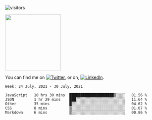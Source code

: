 ![visitors](https://visitor-badge.glitch.me/badge?page_id=page.id)

<img height="180em" src="https://github-readme-stats.vercel.app/api?username=alihernandez&show_icons=true&hide_border=true&&count_private=true&include_all_commits=true" />

<!-- Actual text -->

You can find me on [![Twitter][1.2]][1], or on, [![LinkedIn][2.2]][2].

<!-- Icons -->

[1.2]: http://i.imgur.com/wWzX9uB.png (twitter icon without padding)
[2.2]: https://raw.githubusercontent.com/MartinHeinz/MartinHeinz/master/linkedin-3-16.png (LinkedIn icon without padding)

<!-- Links to your social media accounts -->

[1]: https://twitter.com/phantomramen
[2]: https://www.linkedin.com/in/ali-hernandez-96b1b71a9/

<!--START_SECTION:waka-->
```text
Week: 24 July, 2021 - 30 July, 2021

JavaScript   10 hrs 30 mins  ████████████████████▒░░░░   81.56 % 
JSON         1 hr 29 mins    ███░░░░░░░░░░░░░░░░░░░░░░   11.64 % 
Other        35 mins         █░░░░░░░░░░░░░░░░░░░░░░░░   04.62 % 
CSS          8 mins          ▒░░░░░░░░░░░░░░░░░░░░░░░░   01.07 % 
Markdown     6 mins          ▒░░░░░░░░░░░░░░░░░░░░░░░░   00.86 % 
```
<!--END_SECTION:waka-->
